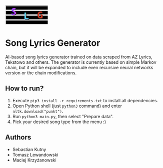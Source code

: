 ![Logo SLG](slg-logo.png)

# Song Lyrics Generator
AI-based song lyrics generator trained on data scraped from AZ Lyrics, Tekstowo and others. The generator is currently based on simple Markov chain,
but it will be expanded to include even recursive neural networks version or the chain modifications.

## How to run?
1. Execute `pip3 install -r requirements.txt` to install all dependencies.
2. Open Python shell (just `python3` command) and enter `nltk.download("punkt")`.
3. Run `python3 main.py`, then select "Prepare data".
4. Pick your desired song type from the menu :)

## Authors
- Sebastian Kutny
- Tomasz Lewandowski
- Maciej Krzyżanowski
